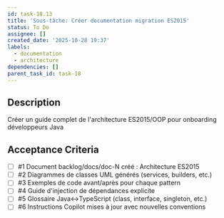 ```yaml
---
id: task-18.13
title: 'Sous-tâche: Créer documentation migration ES2015'
status: To Do
assignee: []
created_date: '2025-10-28 19:37'
labels:
  - documentation
  - architecture
dependencies: []
parent_task_id: task-18
---
```


## Description

<!-- SECTION:DESCRIPTION:BEGIN -->
Créer un guide complet de l'architecture ES2015/OOP pour onboarding développeurs Java
<!-- SECTION:DESCRIPTION:END -->

## Acceptance Criteria
<!-- AC:BEGIN -->
- [ ] #1 Document backlog/docs/doc-N créé : Architecture ES2015
- [ ] #2 Diagrammes de classes UML générés (services, builders, etc.)
- [ ] #3 Exemples de code avant/après pour chaque pattern
- [ ] #4 Guide d'injection de dépendances explicite
- [ ] #5 Glossaire Java↔TypeScript (class, interface, singleton, etc.)
- [ ] #6 Instructions Copilot mises à jour avec nouvelles conventions
<!-- AC:END -->
